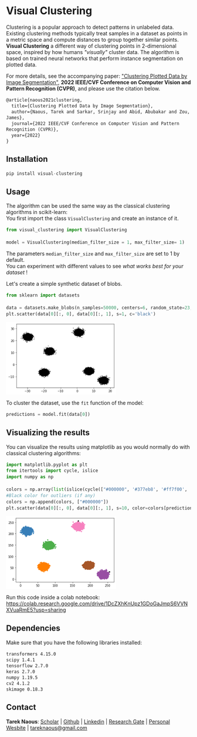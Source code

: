 # Visual Clustering

Clustering is a popular approach to detect patterns in unlabeled data. Existing clustering methods typically treat samples in a dataset as points in a metric space and compute distances to group together similar points. **Visual Clustering** a  different way of clustering points in 2-dimensional space, inspired by how humans *"visually"* cluster data. The algorithm is based on trained neural networks that perform instance segmentation on plotted data. 

For more details, see the accompanying paper: ["Clustering Plotted Data by Image Segmentation"](https://openaccess.thecvf.com/content/CVPR2022/html/Naous_Clustering_Plotted_Data_by_Image_Segmentation_CVPR_2022_paper.html), **2022 IEEE/CVF Conference on Computer Vision and Pattern Recognition (CVPR)**, and please use the citation below.

```
@article{naous2021clustering,
  title={Clustering Plotted Data by Image Segmentation},
  author={Naous, Tarek and Sarkar, Srinjay and Abid, Abubakar and Zou, James},
  journal={2022 IEEE/CVF Conference on Computer Vision and Pattern Recognition (CVPR)},
  year={2022}
}
```

## Installation

```python
pip install visual-clustering
```

## Usage

The algorithm can be used the same way as the classical clustering algorithms in scikit-learn: \
You first import the class ```VisualClustering``` and create an instance of it. 

```python
from visual_clustering import VisualClustering

model = VisualClustering(median_filter_size = 1, max_filter_size= 1)
```
The parameters ```median_filter_size``` and ```max_filter_size``` are set to 1 by default. \
You can experiment with different values to see *what works best for your dataset* !


Let's create a simple synthetic dataset of blobs.
```python
from sklearn import datasets

data = datasets.make_blobs(n_samples=50000, centers=6, random_state=23,center_box=(-30, 30))
plt.scatter(data[0][:, 0], data[0][:, 1], s=1, c='black')
```

<img align="center" width="300"  src="images/blobs.png" alt="blobs">

To cluster the dataset, use the ```fit``` function of the model:
```python
predictions = model.fit(data[0])
```

## Visualizing the results

You can visualize the results using matplotlib as you would normally do with classical clustering algorithms:

```python
import matplotlib.pyplot as plt
from itertools import cycle, islice
import numpy as np

colors = np.array(list(islice(cycle(["#000000", '#377eb8', '#ff7f00', '#4daf4a', '#f781bf', '#a65628', '#984ea3']), int(max(predictions) + 1))))
#Black color for outliers (if any)
colors = np.append(colors, ["#000000"])
plt.scatter(data[0][:, 0], data[0][:, 1], s=10, color=colors[predictions.astype('int8')])
```

<img align="center" width="300"  src="images/clustered_blobs.png" alt="clustered_blobs">

Run this code inside a colab notebook: \
https://colab.research.google.com/drive/1DcZXhKnUpz1GDoGaJmpS6VVNXVuaRmE5?usp=sharing

## Dependencies
Make sure that you have the following libraries installed:
```
transformers 4.15.0
scipy 1.4.1
tensorflow 2.7.0
keras 2.7.0
numpy 1.19.5
cv2 4.1.2
skimage 0.18.3
```
## Contact
**Tarek Naous**: [Scholar](https://scholar.google.com/citations?user=ImyLv44AAAAJ&hl=en) | [Github](https://github.com/tareknaous?tab=repositories) |
[Linkedin](https://www.linkedin.com/in/tareknaous/) |  [Research Gate](https://www.researchgate.net/profile/Tarek_Naous?ev=hdr_xprf) | [Personal Wesbite](https://www.sites.google.com/view/tareknaous)
| tareknaous@gmail.com
